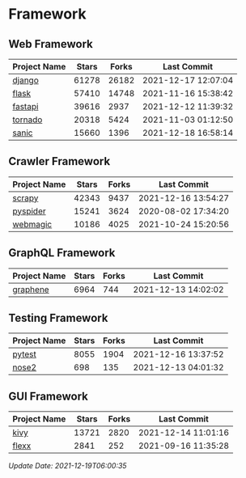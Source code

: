 # Framework

## Web Framework
| Project Name | Stars | Forks | Last Commit |
| ------------ | ----- | ----- | ----------- |
| [django](https://github.com/django/django) | 61278 | 26182 | 2021-12-17 12:07:04 |
| [flask](https://github.com/pallets/flask) | 57410 | 14748 | 2021-11-16 15:38:42 |
| [fastapi](https://github.com/tiangolo/fastapi) | 39616 | 2937 | 2021-12-12 11:39:32 |
| [tornado](https://github.com/tornadoweb/tornado) | 20318 | 5424 | 2021-11-03 01:12:50 |
| [sanic](https://github.com/sanic-org/sanic) | 15660 | 1396 | 2021-12-18 16:58:14 |

## Crawler Framework
| Project Name | Stars | Forks | Last Commit |
| ------------ | ----- | ----- | ----------- |
| [scrapy](https://github.com/scrapy/scrapy) | 42343 | 9437 | 2021-12-16 13:54:27 |
| [pyspider](https://github.com/binux/pyspider) | 15241 | 3624 | 2020-08-02 17:34:20 |
| [webmagic](https://github.com/code4craft/webmagic) | 10186 | 4025 | 2021-10-24 15:20:56 |

## GraphQL Framework
| Project Name | Stars | Forks | Last Commit |
| ------------ | ----- | ----- | ----------- |
| [graphene](https://github.com/graphql-python/graphene) | 6964 | 744 | 2021-12-13 14:02:02 |

## Testing Framework
| Project Name | Stars | Forks | Last Commit |
| ------------ | ----- | ----- | ----------- |
| [pytest](https://github.com/pytest-dev/pytest) | 8055 | 1904 | 2021-12-16 13:37:52 |
| [nose2](https://github.com/nose-devs/nose2) | 698 | 135 | 2021-12-13 04:01:32 |

## GUI Framework
| Project Name | Stars | Forks | Last Commit |
| ------------ | ----- | ----- | ----------- |
| [kivy](https://github.com/kivy/kivy) | 13721 | 2820 | 2021-12-14 11:01:16 |
| [flexx](https://github.com/flexxui/flexx) | 2841 | 252 | 2021-09-16 11:35:28 |

*Update Date: 2021-12-19T06:00:35*